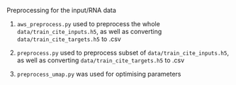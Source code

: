 Preprocessing for the input/RNA data

1. `aws_preprocess.py` used to preprocess the whole `data/train_cite_inputs.h5`, as well as converting  `data/train_cite_targets.h5` to .csv

2. `preprocess.py` used to preprocess subset of `data/train_cite_inputs.h5`, as well as converting  `data/train_cite_targets.h5` to .csv

3. `preprocess_umap.py` was used for optimising parameters